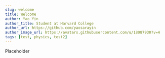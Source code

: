 ```yaml
---
slug: welcome
title: Welcome
author: Yao Yin
author_title: Student at Harvard College
author_url: https://github.com/yaosarayin
author_image_url: https://avatars.githubusercontent.com/u/18087930?v=4
tags: [test, physics, test2]
---
```


Placeholder